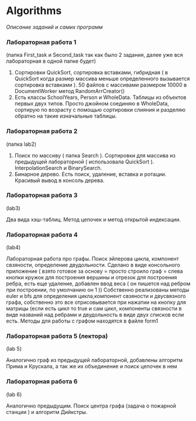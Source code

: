# Algorithms

  *Описание заданий и самих программ*
  
  ### Лабораторная работа 1 
  
  (папка First_task и Second_task так как было 2 задания, далее уже вся лабораторная в одной папке будет)

  1. Сортировки QuickSort, сортировка вставками, гибридная ( в QuickSort когда размер массива меньше определенного вызывается сортировка вставками ). 50 файлов с массивами размером 10000 в DocumentWorker метод RandomArrCreator()
  2. Есть классы SchoolYears, Person и WholeData. Таблицы из объектов первых двух типов. Просто джойном соединяю в WholeData, сортирую по возрасту с помощью сортировки слияния и разделяю обратно на такие изначальные таблицы.
  
  ### Лабораторная работа 2
  
  (папка lab2)
  
  1. Поиск по массиву ( папка Search ). Сортировки для массива из предыдущей лабораторной ( использовала QuickSort ). InterpolationSearch и BinarySearch.
  2. Бинарное дерево. Есть поиск, удаление, вставка и ротации. Красивый вывод в консоль дерева.
  
  ### Лабораторная работа 3
  
 (lab3)
 
 Два вида хэш-таблиц. Метод цепочек и метод открытой индексации.
 
 ### Лабораторная работа 4
 
 (lab4)
 
 Лабораторная работа про графы. Поиск эйлерова цикла, компонент свзяности, определение двудольности.  Сделано в виде консольного приложение ( взято готовое за основу = просто строило граф = слева кнопки кружок для построения вершины и отрезок для построения ребра, есть еще удаление, добавлен ввод веса ( он пишется над ребром при построении, по умолчанию он 1 )) Собственно реализованы методы euler и bfs для определения цикла,компонент свзяности и двусвязного графа, собственно это все отрисовывается при нажатии на кнопку для матрицы (если есть цикл то true и сам цикл, компоненты связности в виде названий над ребрами и двудольность в виде двух списков если есть. Методы для работы с графом находятся в файле form1
 
 ### Лабораторная работа 5 (лектора)
 
 (lab 5)
 
 Аналогично граф из предыдущей лабораторной, добавлены алгоритм Прима и Крускала, а так же их объединение и поиск цепочек в нем

### Лабораторная работа 6 

(lab 6)

Аналогично предыдущим. Поиск центра графа (задача о пожарной станции ) и алгоритм Дийкстры.

